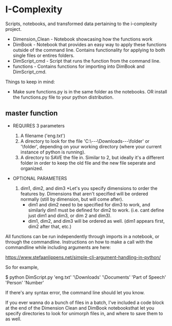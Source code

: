 # I-Complexity

Scripts, notebooks, and transformed data pertaining to the i-complexity project.

- Dimension_Clean - Notebook showcasing how the functions work
- DimBook - Notebook that provides an easy way to apply these functions outside of the command line. Contains functionality for applying to both single files or entires folders.
- DimScript_cmd - Script that runs the function from the command line.
- functions - Contains functions for importing into DimBook and DimScript_cmd.

Things to keep in mind:

- Make sure functions.py is in the same folder as the notebooks. OR install the functions.py file to your python distribution.

master function
---------------
- REQUIRES 3 parameters
	1. A filename ('eng.txt')
	2. A directory to look for the file 'C:\\---\Downloads\---\folder' or '\folder', depending on
	   your working directory (where your current instance of python is running).
	3. A directory to SAVE the file in. Similar to 2, but ideally it's a different folder in order
	   to keep the old file and the new file seperate and organized.

- OPTIONAL PARAMETERS
	1. dim1, dim2, and dim3
		*Let's you specify dimensions to order the features by. Dimensions that aren't specified
		 will be ordered normally (still by dimension, but will come after).
		* dim1 and dim2 need to be specified for dim3 to work, and similarly dim1 must be defined
		  for dim2 to work. (i.e. cant define just dim1 and dim3, or dim 2 and dim3).
		* dim1, dim2, and dim3 will be ordered as well. (dim1 appears first, dim2 after that, etc.)

All functions can be run independently through imports in a notebook, or through the commandline.
Instructions on how to make a call with the commandline while including arguments are here:

https://www.stefaanlippens.net/simple-cli-argument-handling-in-python/

So for example, 

$ python DimScript.py 'eng.txt' '\Downloads' '\Documents' 'Part of Speech' 'Person' 'Number'

If there's any syntax error, the command line should let you know.

If you ever wanna do a bunch of files in a batch, I've included a code block at the end of the Dimension Clean and DimBook 
notebooksthat let you specify directories to look for unimorph files in,
and where to save them to as well.


	
